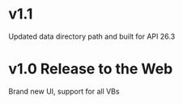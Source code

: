 # v1.1
Updated data directory path and built for API 26.3

# v1.0 Release to the Web
Brand new UI, support for all VBs

